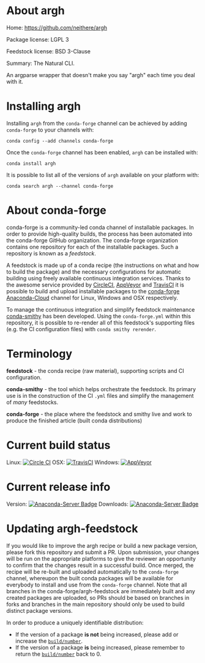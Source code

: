 About argh
==========

Home: https://github.com/neithere/argh

Package license: LGPL 3

Feedstock license: BSD 3-Clause

Summary: The Natural CLI.

An argparse wrapper that doesn't make you say "argh" each time you deal with it.


Installing argh
===============

Installing `argh` from the `conda-forge` channel can be achieved by adding `conda-forge` to your channels with:

```
conda config --add channels conda-forge
```

Once the `conda-forge` channel has been enabled, `argh` can be installed with:

```
conda install argh
```

It is possible to list all of the versions of `argh` available on your platform with:

```
conda search argh --channel conda-forge
```



About conda-forge
=================

conda-forge is a community-led conda channel of installable packages.
In order to provide high-quality builds, the process has been automated into the
conda-forge GitHub organization. The conda-forge organization contains one repository
for each of the installable packages. Such a repository is known as a *feedstock*.

A feedstock is made up of a conda recipe (the instructions on what and how to build
the package) and the necessary configurations for automatic building using freely
available continuous integration services. Thanks to the awesome service provided by
[CircleCI](https://circleci.com/), [AppVeyor](http://www.appveyor.com/)
and [TravisCI](https://travis-ci.org/) it is possible to build and upload installable
packages to the [conda-forge](https://anaconda.org/conda-forge)
[Anaconda-Cloud](http://docs.anaconda.org/) channel for Linux, Windows and OSX respectively.

To manage the continuous integration and simplify feedstock maintenance
[conda-smithy](http://github.com/conda-forge/conda-smithy) has been developed.
Using the ``conda-forge.yml`` within this repository, it is possible to re-render all of
this feedstock's supporting files (e.g. the CI configuration files) with ``conda smithy rerender``.


Terminology
===========

**feedstock** - the conda recipe (raw material), supporting scripts and CI configuration.

**conda-smithy** - the tool which helps orchestrate the feedstock.
                   Its primary use is in the construction of the CI ``.yml`` files
                   and simplify the management of *many* feedstocks.

**conda-forge** - the place where the feedstock and smithy live and work to
                  produce the finished article (built conda distributions)

Current build status
====================

Linux: [![Circle CI](https://circleci.com/gh/conda-forge/argh-feedstock.svg?style=shield)](https://circleci.com/gh/conda-forge/argh-feedstock)
OSX: [![TravisCI](https://travis-ci.org/conda-forge/argh-feedstock.svg?branch=master)](https://travis-ci.org/conda-forge/argh-feedstock)
Windows: [![AppVeyor](https://ci.appveyor.com/api/projects/status/github/conda-forge/argh-feedstock?svg=True)](https://ci.appveyor.com/project/conda-forge/argh-feedstock/branch/master)

Current release info
====================
Version: [![Anaconda-Server Badge](https://anaconda.org/conda-forge/argh/badges/version.svg)](https://anaconda.org/conda-forge/argh)
Downloads: [![Anaconda-Server Badge](https://anaconda.org/conda-forge/argh/badges/downloads.svg)](https://anaconda.org/conda-forge/argh)


Updating argh-feedstock
=======================

If you would like to improve the argh recipe or build a new
package version, please fork this repository and submit a PR. Upon submission,
your changes will be run on the appropriate platforms to give the reviewer an
opportunity to confirm that the changes result in a successful build. Once
merged, the recipe will be re-built and uploaded automatically to the
`conda-forge` channel, whereupon the built conda packages will be available for
everybody to install and use from the `conda-forge` channel.
Note that all branches in the conda-forge/argh-feedstock are
immediately built and any created packages are uploaded, so PRs should be based
on branches in forks and branches in the main repository should only be used to
build distinct package versions.

In order to produce a uniquely identifiable distribution:
 * If the version of a package **is not** being increased, please add or increase
   the [``build/number``](http://conda.pydata.org/docs/building/meta-yaml.html#build-number-and-string).
 * If the version of a package **is** being increased, please remember to return
   the [``build/number``](http://conda.pydata.org/docs/building/meta-yaml.html#build-number-and-string)
   back to 0.
